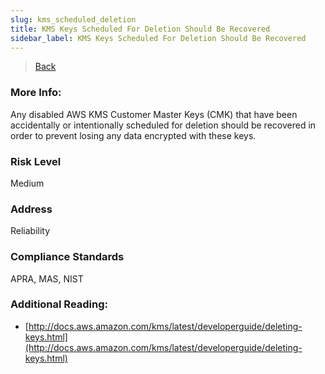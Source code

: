```yaml
---
slug: kms_scheduled_deletion
title: KMS Keys Scheduled For Deletion Should Be Recovered
sidebar_label: KMS Keys Scheduled For Deletion Should Be Recovered
---
```

> [Back](../../kmsmonitoring)

### More Info:
Any disabled AWS KMS Customer Master Keys (CMK) that have been accidentally or intentionally scheduled for deletion should be recovered in order to prevent losing any data encrypted with these keys.

### Risk Level
Medium

### Address
Reliability

### Compliance Standards
APRA, MAS, NIST

### Additional Reading:
- [http://docs.aws.amazon.com/kms/latest/developerguide/deleting-keys.html](http://docs.aws.amazon.com/kms/latest/developerguide/deleting-keys.html) 
